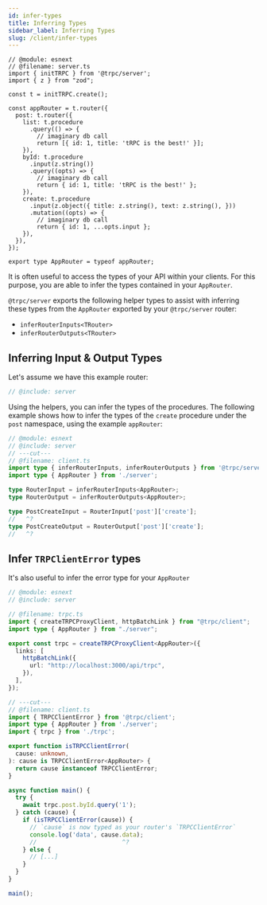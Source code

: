 ```yaml
---
id: infer-types
title: Inferring Types
sidebar_label: Inferring Types
slug: /client/infer-types
---
```


<!-- Reusable snippet -->

```twoslash include server
// @module: esnext
// @filename: server.ts
import { initTRPC } from '@trpc/server';
import { z } from "zod";

const t = initTRPC.create();

const appRouter = t.router({
  post: t.router({
    list: t.procedure
      .query(() => {
        // imaginary db call
        return [{ id: 1, title: 'tRPC is the best!' }];
    }),
    byId: t.procedure
      .input(z.string())
      .query((opts) => {
        // imaginary db call
        return { id: 1, title: 'tRPC is the best!' };
    }),
    create: t.procedure
      .input(z.object({ title: z.string(), text: z.string(), }))
      .mutation((opts) => {
        // imaginary db call
        return { id: 1, ...opts.input };
    }),
  }),
});

export type AppRouter = typeof appRouter;
```

It is often useful to access the types of your API within your clients. For this purpose, you are able to infer the types contained in your `AppRouter`.

`@trpc/server` exports the following helper types to assist with inferring these types from the `AppRouter` exported by your `@trpc/server` router:

- `inferRouterInputs<TRouter>`
- `inferRouterOutputs<TRouter>`

## Inferring Input & Output Types

Let's assume we have this example router:

```ts twoslash title='server.ts'
// @include: server
```

Using the helpers, you can infer the types of the procedures. The following example shows how to infer the types of the `create` procedure under the `post` namespace, using the example `appRouter`:

```ts twoslash title="client.ts"
// @module: esnext
// @include: server
// ---cut---
// @filename: client.ts
import type { inferRouterInputs, inferRouterOutputs } from '@trpc/server';
import type { AppRouter } from './server';

type RouterInput = inferRouterInputs<AppRouter>;
type RouterOutput = inferRouterOutputs<AppRouter>;

type PostCreateInput = RouterInput['post']['create'];
//   ^?
type PostCreateOutput = RouterOutput['post']['create'];
//   ^?
```

## Infer `TRPClientError` types

It's also useful to infer the error type for your `AppRouter`

```ts twoslash title='client.ts'
// @module: esnext
// @include: server

// @filename: trpc.ts
import { createTRPCProxyClient, httpBatchLink } from "@trpc/client";
import type { AppRouter } from "./server";

export const trpc = createTRPCProxyClient<AppRouter>({
  links: [
    httpBatchLink({
      url: "http://localhost:3000/api/trpc",
    }),
  ],
});

// ---cut---
// @filename: client.ts
import { TRPCClientError } from '@trpc/client';
import type { AppRouter } from './server';
import { trpc } from './trpc';

export function isTRPCClientError(
  cause: unknown,
): cause is TRPCClientError<AppRouter> {
  return cause instanceof TRPCClientError;
}

async function main() {
  try {
    await trpc.post.byId.query('1');
  } catch (cause) {
    if (isTRPCClientError(cause)) {
      // `cause` is now typed as your router's `TRPCClientError`
      console.log('data', cause.data);
      //                        ^?
    } else {
      // [...]
    }
  }
}

main();
```
